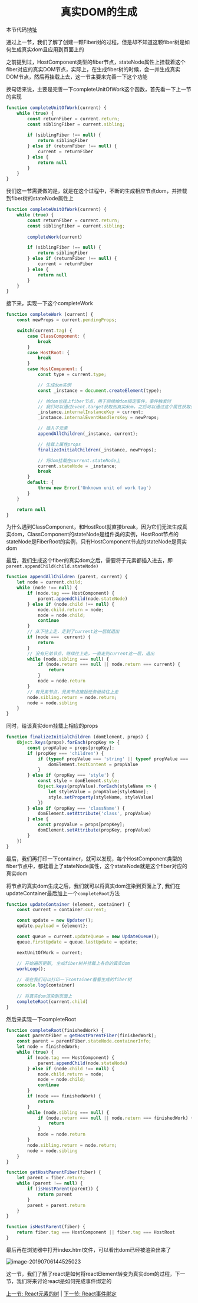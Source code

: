 <h1 align="center">真实DOM的生成</h1>

本节代码[地址](https://stackblitz.com/edit/react-zewnpq?embed=1&file=src/lib/reconciler.js)

通过上一节，我们了解了创建一颗Fiber树的过程，但是却不知道这颗fiber树是如何生成真实dom且应用到页面上的

之前提到过，HostComponent类型的fiber节点，stateNode属性上挂载着这个fiber对应的真实DOM节点，实际上，在生成fiber树的时候，会一并生成真实DOM节点，然后再挂载上去，这一节主要来完善一下这个功能

换句话来说，主要是完善一下completeUnitOfWork这个函数，首先看一下上一节的实现

```js
function completeUnitOfWork(current) {
    while (true) {
        const returnFiber = current.return;
        const siblingFiber = current.sibling;
      
        if (siblingFiber !== null) {
            return siblingFiber
        } else if (returnFiber !== null) {
            current = returnFiber
        } else {
            return null
        }
    }
}
```

我们这一节需要做的是，就是在这个过程中，不断的生成相应节点dom，并挂载到fiber树的stateNode属性上

```js
function completeUnitOfWork(current) {
    while (true) {
        const returnFiber = current.return;
        const siblingFiber = current.sibling;
      
      	completeWork(current）

        if (siblingFiber !== null) {
            return siblingFiber
        } else if (returnFiber !== null) {
            current = returnFiber
        } else {
            return null
        }
    }
}
```

接下来，实现一下这个completeWork

```js
function completeWork (current) {
    const newProps = current.pendingProps;

    switch(current.tag) {
        case ClassComponent: {
            break
        }
        case HostRoot: {
            break
        }
        case HostComponent: {
            const type = current.type;

            // 生成dom实例
            const _instance = document.createElement(type);

            // 给dom也挂上fiber节点，用于后续给dom绑定事件，事件触发时
            // 我们可以通过event.target获取到真实dom，之后可以通过这个属性获取到相应的fiber
            _instance.internalInstanceKey = current;
            _instance.internalEventHandlersKey = newProps;

            // 插入子元素
            appendAllChildren(_instance, current);

            // 挂载上属性props
            finalizeInitialChildren(_instance, newProps);

            // 将dom挂载在current.stateNode上
            current.stateNode = _instance;
            break
        }
        default: {
            throw new Error('Unknown unit of work tag')
        }
    }

    return null
}
```

为什么遇到ClassComponent，和HostRoot就直接break，因为它们无法生成真实dom，ClassComponent的stateNode是组件类的实例，HostRoot节点的stateNode是FiberRoot的实例，只有HostComponent节点的stateNode是真实dom

最后，我们生成这个fiber的真实dom之后，需要将子元素都插入进去，即```parent.appendChild(child.stateNode)```

```js
function appendAllChildren (parent, current) {
    let node = current.child;
    while (node !== null) {
        if (node.tag === HostComponent) {
            parent.appendChild(node.stateNode)
        } else if (node.child !== null) {
            node.child.return = node;
            node = node.child;
            continue
        }
        // 从下往上走，走到了current这一层就退出
        if (node ===  current) {
            return
        }
        // 没有兄弟节点，继续往上走，一直走到current这一层，退出
        while (node.sibling === null) {
            if (node.return === null || node.return === current) {
                return
            }
            node = node.return
        }
        // 有兄弟节点，兄弟节点接起任务继续往上走
        node.sibling.return = node.return;
        node = node.sibling
    }
}
```

同时，给该真实dom挂载上相应的props

```js
function finalizeInitialChildren (domElement, props) {
    Object.keys(props).forEach(propKey => {
        const propValue = props[propKey];
        if (propKey === 'children') {
            if (typeof propValue === 'string' || typeof propValue === 'number') {
                domElement.textContent = propValue
            }
        } else if (propKey === 'style') {
            const style = domElement.style;
            Object.keys(propValue).forEach(styleName => {
                let styleValue = propValue[styleName];
                style.setProperty(styleName, styleValue)
            })
        } else if (propKey === 'className') {
            domElement.setAttribute('class', propValue)
        } else {
            const propValue = props[propKey];
            domElement.setAttribute(propKey, propValue)
        }
    })
}
```

最后，我们再打印一下container，就可以发现，每个HostComponent类型的fiber节点中，都挂着上了stateNode属性，这个stateNode就是这个fiber对应的真实dom

将节点的真实dom生成之后，我们就可以将真实dom渲染到页面上了, 我们在updateContainer最后加上一个```completeRoot```方法

```js
function updateContainer (element, container) {
    const current = container.current;

    const update = new Updater();
    update.payload = {element};

    const queue = current.updateQueue = new UpdateQueue();
    queue.firstUpdate = queue.lastUpdate = update;

    nextUnitOfWork = current;

  	// 开始遍历更新, 生成fiber树并挂载上各自的真实dom
    workLoop();
  
    // 现在我们可以打印一下container看看生成的fiber树
    console.log(container)
  
  	// 将真实dom渲染到页面上
  	completeRoot(current.child)
}
```

然后来实现一下completeRoot

```js
function completeRoot(finishedWork) {
    const parentFiber = getHostParentFiber(finishedWork);
    const parent = parentFiber.stateNode.containerInfo;
    let node = finishedWork;
    while (true) {
        if (node.tag === HostComponent) {
            parent.appendChild(node.stateNode)
        } else if (node.child !== null) {
            node.child.return = node;
            node = node.child;
            continue
        }
        if (node === finishedWork) {
            return
        }
        while (node.sibling === null) {
            if (node.return === null || node.return === finishedWork) {
                return
            }
            node = node.return
        }
        node.sibling.return = node.return;
        node = node.sibling
    }
}

function getHostParentFiber(fiber) {
    let parent = fiber.return;
    while (parent !== null) {
        if (isHostParent(parent)) {
            return parent
        }
        parent = parent.return
    }
}

function isHostParent(fiber) {
    return fiber.tag === HostComponent || fiber.tag === HostRoot
}
```

最后再在浏览器中打开index.html文件，可以看出dom已经被渲染出来了

![image-20190706144525023](./assets/真实DOM的生成-1.png)

这一节，我们了解了react是如何将reactElement转变为真实dom的过程，下一节，我们将来讨论react是如何完成事件绑定的



[上一节: React元素的树](../React元素的树/readme.md)  | [下一节: React事件绑定](../React事件绑定/readme.md) 
